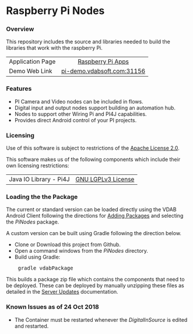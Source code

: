# Raspberry Pi Nodes
### Overview
This repository includes the source and libraries needed to build the libraries that work
with the raspberry Pi. 

| | |
|  --- |  :---: |
| Application Page    | [Raspberry Pi Apps](https://vdabtec.com/vdab/app-guides/raspberry-pi) |
| Demo Web Link   | [pi-demo.vdabsoft.com:31156](http://pi-demo.vdabsoft.com:31156/vdab) |

### Features
<ul>
<li>PI Camera and Video nodes can be included in flows.
<li>Digital input and output nodes support building an automation hub.
<li>Nodes to support other Wiring Pi and PI4J capabilities.
<li>Provides direct Android control of your PI projects.
</ul>

### Licensing
Use of this software is subject to restrictions of the [Apache License 2.0](http://www.apache.org/licenses/LICENSE-2.0.txt).

This software makes us of the following components which include their own licensing restrictions:

| | |
|  --- |  :---: |
| Java IO Library - Pi4J | [GNU LGPLv3 License](http://www.gnu.org/licenses/lgpl.txt) |

### Loading the the Package
The current or standard version can be loaded directly using the VDAB Android Client following the directions
for [Adding Packages](https://vdabtec.com/vdab/docs/VDABGUIDE_AddingPackages.pdf) and selecting the <i>PiNodes</i> package.
 
A custom version can be built using Gradle following the direction below.

* Clone or Download this project from Github.
* Open a command windows from the <i>PiNodes</i> directory.
* Build using Gradle: <pre>      gradle vdabPackage</pre>

This builds a package zip file which contains the components that need to be deployed. These can be deployed by 
manually unzipping these files as detailed in the [Server Updates](https://vdabtec.com/vdab/docs/VDABGUIDE_ServerUpdates.pdf) 
 documentation.

### Known Issues as of 24 Oct  2018

* The Container must be restarted whenever the <i>DigitalInSource</i> is edited and restarted.


